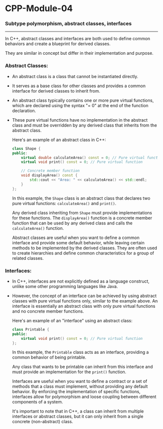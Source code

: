 # CPP-Module-04

### Subtype polymorphism, abstract classes, interfaces

----------------------------------------------------------------------------------------------


In C++, abstract classes and interfaces are both used to define common behaviors and create a blueprint for derived classes. 

They are similar in concept but differ in their implementation and purpose.

### Abstract Classes:

  - An abstract class is a class that cannot be instantiated directly.
  - It serves as a base class for other classes and provides a common interface for derived classes to inherit from.
  - An abstract class typically contains one or more pure virtual functions, which are declared using the syntax "= 0" at the end of the function declaration.
  - These pure virtual functions have no implementation in the abstract class and must be overridden by any derived class that inherits from the abstract class.

    Here's an example of an abstract class in C++:
    
    ```cpp
    class Shape {
    public:
        virtual double calculateArea() const = 0; // Pure virtual function
        virtual void print() const = 0; // Pure virtual function
    
        // Concrete member function
        void displayArea() const {
            std::cout << "Area: " << calculateArea() << std::endl;
        }
    };
    ```
    
    In this example, the `Shape` class is an abstract class that declares two pure virtual functions: `calculateArea()` and `print()`.
    
    Any derived class inheriting from `Shape` must provide implementations for these functions. The `displayArea()` function is a concrete member function that can be used by any derived class and calls the `calculateArea()` function.
    
    Abstract classes are useful when you want to define a common interface and provide some default behavior, while leaving certain methods to be implemented by the derived classes. They are often used to create hierarchies and define common characteristics for a group of related classes.

### Interfaces:

- In C++, interfaces are not explicitly defined as a language construct, unlike some other programming languages like Java. 

- However, the concept of an interface can be achieved by using abstract classes with pure virtual functions only, similar to the example above. An interface is essentially an abstract class with only pure virtual functions and no concrete member functions.

    Here's an example of an "interface" using an abstract class:
    
    ```cpp
    class Printable {
    public:
        virtual void print() const = 0; // Pure virtual function
    };
    ```
    
    In this example, the `Printable` class acts as an interface, providing a common behavior of being printable.

    Any class that wants to be printable can inherit from this interface and must provide an implementation for the `print()` function.
    
    Interfaces are useful when you want to define a contract or a set of methods that a class must implement, without providing any default behavior. By enforcing the implementation of specific functions, interfaces allow for polymorphism and loose coupling between different components of a system.
    
    It's important to note that in C++, a class can inherit from multiple interfaces or abstract classes, but it can only inherit from a single concrete (non-abstract) class.
